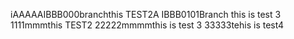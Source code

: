 iAAAAAIBBB000branchthis TEST2A
IBBB0101Branch this is test 3
1111mmmthis TEST2
22222mmmmthis is test 3
33333tehis is test4

